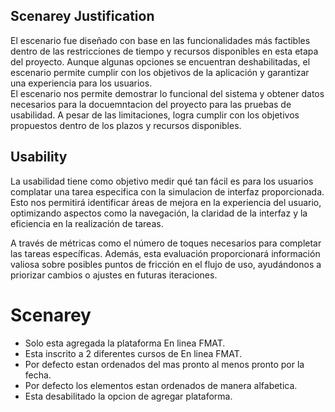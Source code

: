 ## Scenarey Justification

El escenario fue diseñado con base en las funcionalidades más factibles dentro de las restricciones de tiempo y recursos disponibles en esta etapa del proyecto. Aunque algunas opciones se encuentran deshabilitadas, el escenario permite cumplir con los objetivos de la aplicación y garantizar una experiencia para los usuarios.  
El escenario nos permite demostrar lo funcional del sistema y obtener datos necesarios para la docuemntacion del proyecto
para las pruebas de usabilidad. A pesar de las limitaciones, logra cumplir con los objetivos propuestos dentro de los plazos y recursos disponibles.

## Usability

La usabilidad tiene como objetivo medir qué tan fácil es para los usuarios complatar una tarea especifica con la simulacion de interfaz proporcionada. Esto nos permitirá identificar áreas de mejora en la experiencia del usuario, optimizando aspectos como la navegación, la claridad de la interfaz y la eficiencia en la realización de tareas.  

A través de métricas como el número de toques necesarios para completar las tareas específicas. Además, esta evaluación proporcionará información valiosa sobre posibles puntos de fricción en el flujo de uso, ayudándonos a priorizar cambios o ajustes en futuras iteraciones.  

# Scenarey   
- Solo esta agregada la plataforma En linea FMAT.
- Esta inscrito a 2 diferentes cursos de En linea FMAT.  
- Por defecto estan ordenados del mas pronto al menos pronto por la fecha.   
- Por defecto los elementos estan ordenados de manera alfabetica.  
- Esta desabilitado la opcion de agregar plataforma.